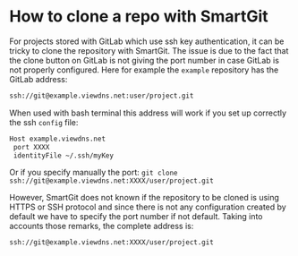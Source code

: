 # How to clone a repo with SmartGit

For projects stored with GitLab which use ssh key authentication, it can be tricky to clone the repository with SmartGit.
The issue is due to the fact that the clone button on GitLab is not giving the port number in case GitLab is not properly configured. 
Here for example the `example` repository has the GitLab address:

```sh
ssh://git@example.viewdns.net:user/project.git
```

When used with bash terminal this address will work if you set up correctly the ssh `config` file:

```sh
Host example.viewdns.net
 port XXXX
 identityFile ~/.ssh/myKey
```

Or if you specify manually the port: `git clone ssh://git@example.viewdns.net:XXXX/user/project.git`

However, SmartGit does not known if the repository to be cloned is using HTTPS or SSH protocol and since there is not any configuration created by default we have to specify the port number if not default.
Taking into accounts those remarks, the complete address is:

```sh
ssh://git@example.viewdns.net:XXXX/user/project.git
```
